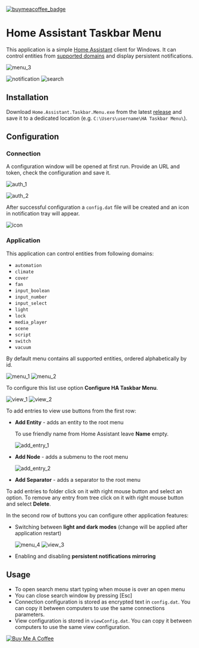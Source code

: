 [![buymeacoffee_badge](https://img.shields.io/badge/Donate-buymeacoffe-ff813f?style=flat)](https://www.buymeacoffee.com/PiotrMachowski)

# Home Assistant Taskbar Menu

This application is a simple [Home Assistant](https://www.home-assistant.io/) client for Windows.
It can control entities from [supported domains](#application) and display persistent notifications.

![menu_3](https://github.com/PiotrMachowski/Home-Assistant-Taskbar-Menu/raw/master/Images/menu_3.png)

![notification](https://github.com/PiotrMachowski/Home-Assistant-Taskbar-Menu/raw/master/Images/notification.png)
![search](https://github.com/PiotrMachowski/Home-Assistant-Taskbar-Menu/raw/master/Images/search.png)

## Installation

Download `Home.Assistant.Taskbar.Menu.exe` from the latest [release](https://github.com/PiotrMachowski/Home-Assistant-Taskbar-Menu/releases/latest) and save it to a dedicated location (e.g. `C:\Users\username\HA Taskbar Menu\`).

## Configuration

### Connection

A configuration window will be opened at first run. Provide an URL and token, check the configuration and save it.

![auth_1](https://github.com/PiotrMachowski/Home-Assistant-Taskbar-Menu/raw/master/Images/auth_1.png)

![auth_2](https://github.com/PiotrMachowski/Home-Assistant-Taskbar-Menu/raw/master/Images/auth_2.png)

After successful configuration a `config.dat` file will be created and an icon in notification tray will appear.

![icon](https://github.com/PiotrMachowski/Home-Assistant-Taskbar-Menu/raw/master/Images/icon.png)


### Application

This application can control entities from following domains:
* `automation`
* `climate`
* `cover`
* `fan`
* `input_boolean`
* `input_number`
* `input_select`
* `light`
* `lock`
* `media_player`
* `scene`
* `script`
* `switch`
* `vacuum`

By default menu contains all supported entities, ordered alphabetically by id.

![menu_1](https://github.com/PiotrMachowski/Home-Assistant-Taskbar-Menu/raw/master/Images/menu_1.png)
![menu_2](https://github.com/PiotrMachowski/Home-Assistant-Taskbar-Menu/raw/master/Images/menu_2.png)

To configure this list use option **Configure HA Taskbar Menu**.

![view_1](https://github.com/PiotrMachowski/Home-Assistant-Taskbar-Menu/raw/master/Images/view_1.png)
![view_2](https://github.com/PiotrMachowski/Home-Assistant-Taskbar-Menu/raw/master/Images/view_2.png)

To add entries to view use buttons from the first row:
* **Add Entity** - adds an entity to the root menu
  
  To use friendly name from Home Assistant leave **Name** empty.
  
  ![add_entry_1](https://github.com/PiotrMachowski/Home-Assistant-Taskbar-Menu/raw/master/Images/add_entry_1.png)
  
* **Add Node** - adds a submenu to the root menu

  ![add_entry_2](https://github.com/PiotrMachowski/Home-Assistant-Taskbar-Menu/raw/master/Images/add_entry_2.png)

* **Add Separator** - adds a separator to the root menu

To add entries to folder click on it with right mouse button and select an option.
To remove any entry from tree click on it with right mouse button and select **Delete**.

In the second row of buttons you can configure other application features:
* Switching between **light and dark modes** (change will be applied after application restart)  

  ![menu_4](https://github.com/PiotrMachowski/Home-Assistant-Taskbar-Menu/raw/master/Images/menu_4.png)
  ![view_3](https://github.com/PiotrMachowski/Home-Assistant-Taskbar-Menu/raw/master/Images/view_3.png)

* Enabling and disabling **persistent notifications mirroring**

## Usage

* To open search menu start typing when mouse is over an open menu
* You can close search window by pressing [Esc]
* Connection configuration is stored as encrypted text in `config.dat`. 
You can copy it between computers to use the same connections parameters.
* View configuration is stored in `viewConfig.dat`.
You can copy it between computers to use the same view configuration.


<a href="https://www.buymeacoffee.com/PiotrMachowski" target="_blank"><img src="https://bmc-cdn.nyc3.digitaloceanspaces.com/BMC-button-images/custom_images/orange_img.png" alt="Buy Me A Coffee" style="height: auto !important;width: auto !important;" ></a>
